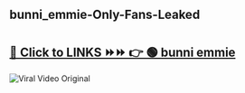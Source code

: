 
 ## bunni_emmie-Only-Fans-Leaked

# <h2><a href="https://clipsfans.com/bunni_emmie&ref=git">🔗 Click to LINKS ⏩⏩ 👉 🟢 bunni emmie </a></h2>

<a href="https://clipsfans.com/bunni_emmie&ref=git" rel="nofollow" data-target="animated-image.originalLink"><img src="https://i.ibb.co.com/xMMVF88/686577567.gif" alt="Viral Video Original" style="max-width: 100%; display: inline-block;" data-target="animated-image.originalImage"></a>
